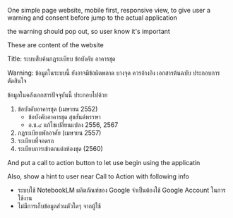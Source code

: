 One simple page website, mobile first, responsive view, to give user a warning and consent before jump to the actual application

the warning should pop out, so user know it's important

These are content of the website

Title:  ระบบสืบค้นกฎระเบียบ ข้อบังคับ อาคารชุด

Warning: ข้อมูลในระบบนี้ ยังอาจมีข้อผิดพลาด บางจุด ควรอ้างอิง เอกสารต้นฉบับ ประกอบการตัดสินใจ

ข้อมูลในคลังเอกสารปัจจุบันนี้ ประกอบไปด้วย
1. ข้อบังคับอาคารชุด (เมษายน 2552)
   - ข้อบังคับอาคารชุด สุขสันต์หรรษา
   - อ.ช.๔ แก้ไขเปลี่ยนแปลง 2556, 2567
2. กฎระเบียบพักอาศัย (เมษายน 2557)
3. ระเบียบที่จอดรถ
4. ระเบียบการเข้าตกแต่งห้องชุด (2560)

And put a call to action button to let use begin using the applicatin

Also, show a hint to user near Call to Action with following info
* ระบบใช้ NotebookLM ผลิตภัณฑ์ของ Google จำเป็นต้องใช้ Google Account ในการใช้งาน
* ไม่มีการเก็บข้อมูลส่วนตัวใดๆ จากผู้ใช้
